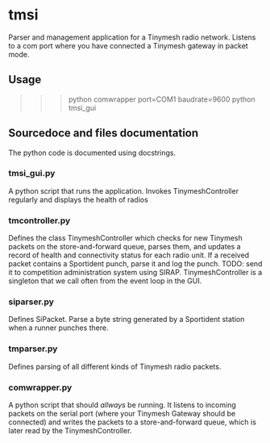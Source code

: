 # tmsi
Parser and management application for a Tinymesh radio network.
Listens to a com port where you have connected a Tinymesh gateway in packet mode.

## Usage
>>> python comwrapper port=COM1 baudrate=9600
>>> python tmsi_gui


## Sourcedoce and files documentation
The python code is documented using docstrings.

### tmsi_gui.py
A python script that runs the application. Invokes TinymeshController regularly and displays the health of radios

### tmcontroller.py
Defines the class TinymeshController which checks for new Tinymesh packets on the store-and-forward queue, parses them, and updates a record of health and connectivity status for each radio unit. If a received packet contains a Sportident punch, parse it and log the punch. TODO: send it to competition administration system using SIRAP. TinymeshController is a singleton that we call often from the event loop in the GUI.

### siparser.py
Defines SiPacket. Parse a byte string generated by a Sportident station when a runner punches there.

### tmparser.py
Defines parsing of all different kinds of Tinymesh radio packets.

### comwrapper.py
A python script that should _allways_ be running. It listens to incoming packets on the serial port (where your Tinymesh Gateway should be connected) and writes the packets to a store-and-forward queue, which is later read by the TinymeshController.
